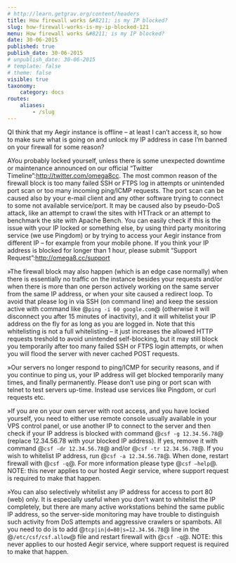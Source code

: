 ```yaml
---
# http://learn.getgrav.org/content/headers
title: How firewall works &#8211; is my IP blocked?
slug: how-firewall-works-is-my-ip-blocked-121
menu: How firewall works &#8211; is my IP blocked?
date: 30-06-2015
published: true
publish_date: 30-06-2015
# unpublish_date: 30-06-2015
# template: false
# theme: false
visible: true
taxonomy:
    category: docs
routes:
    aliases:
        - /slug
---
```


<a name="debug-q"></a>

QI think that my Aegir instance is offline – at least I can’t access it, so how to make sure what is going on and unlock my IP address in case I’m banned on your firewall for some reason?

<a name="debug-a"></a>

AYou probably locked yourself, unless there is some unexpected downtime or maintenance announced on our official “Twitter Timeline”:http://twitter.com/omega8cc. The most common reason of the firewall block is too many failed SSH or FTPS log in attempts or unintended port scan or too many incoming ping/ICMP requests. The port scan can be caused also by your e-mail client and any other software trying to connect to some not available service/port. It may be caused also by pseudo-DoS attack, like an attempt to crawl the sites with HTTrack or an attempt to benchmark the site with Apache Bench. You can easily check if this is the issue with your IP locked or something else, by using third party monitoring service (we use Pingdom) or by trying to access your Aegir instance from different IP – for example from your mobile phone. If you think your IP address is blocked for longer than 1 hour, please submit “Support Request”:http://omega8.cc/support

<a name="debug-b"></a>

»The firewall block may also happen (which is an edge case normally) when there is essentially no traffic on the instance besides your requests and/or when there is more than one person actively working on the same server from the same IP address, or when your site caused a redirect loop. To avoid that please log in via SSH (on command line) and keep the session active with command like @`ping -i 60 google.com`@ (otherwise it will disconnect you after 15 minutes of inactivity), and it will whitelist your IP address on the fly for as long as you are logged in. Note that this whitelisting is not a full whitelisting – it just increases the allowed HTTP requests treshold to avoid unintended self-blocking, but it may still block you temporarily after too many failed SSH or FTPS login attempts, or when you will flood the server with never cached POST requests.

<a name="debug-c"></a>

»Our servers no longer respond to ping/ICMP for security reasons, and if you continue to ping us, your IP address will get blocked temporarily many times, and finally permanently. Please don’t use ping or port scan with telnet to test servers up-time. Instead use services like Pingdom, or curl requests etc.

<a name="debug-d"></a>

»If you are on your own server with root access, and you have locked yourself, you need to either use remote console usually available in your VPS control panel, or use another IP to connect to the server and then check if your IP address is blocked with command @`csf -g 12.34.56.78`@ (replace 12.34.56.78 with your blocked IP address). If yes, remove it with command @`csf -dr 12.34.56.78`@ and/or @`csf -tr 12.34.56.78`@. If you wish to whitelist IP address, run @`csf -a 12.34.56.78`@. When done, restart firewall with @`csf -q`@. For more information please type @`csf –help`@. NOTE: this never applies to our hosted Aegir service, where support request is required to make that happen.

<a name="debug-d"></a>

»You can also selectively whitelist any IP address for access to port 80 (web) only. It is especially useful when you don’t want to whitelist the IP completely, but there are many active workstations behind the same public IP address, so the server-side monitoring may have trouble to distinguish such activity from DoS attempts and aggressive crawlers or spambots. All you need to do is to add @`tcp|in|d=80|s=12.34.56.78`@ line in the @`/etc/csf/csf.allow`@ file and restart firewall with @`csf -q`@. NOTE: this never applies to our hosted Aegir service, where support request is required to make that happen.